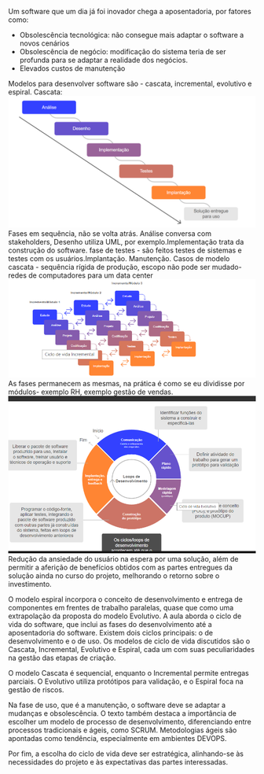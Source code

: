 Um software que um dia já foi inovador chega a aposentadoria, por fatores como:

- Obsolescência tecnológica: não consegue mais adaptar o software a novos cenários
- Obsolescência de negócio: modificação do sistema teria de ser profunda para se adaptar a realidade dos negócios.
- Elevados custos de manutenção

Modelos para desenvolver software são - cascata, incremental, evolutivo e espiral.
Cascata:
![Cascata](img/cascata1.png)
Fases em sequência, não se volta atrás.
Análise conversa com stakeholders, Desenho utiliza UML, por exemplo.Implementação trata da construção do software. fase de testes - são feitos testes de sistemas e testes com os usuários.Implantação. Manutenção.
Casos de modelo cascata - sequência rígida de produção, escopo não pode ser mudado- redes de computadores para um data center
![Incremental](img/incremental.png)
As fases permanecem as mesmas, na prática é como se eu dividisse por módulos- exemplo RH, exemplo gestão de vendas.
![Evolutivo](img/evolutivo.png)
Redução da ansiedade do usuário na espera por uma solução, além de permitir a aferição de benefícios obtidos com as partes entregues da solução ainda no curso do projeto, melhorando o retorno sobre o investimento.


O modelo espiral incorpora o conceito de desenvolvimento e entrega de componentes em frentes de trabalho paralelas, quase que como uma extrapolação da proposta do modelo Evolutivo. 
A aula aborda o ciclo de vida do software, que inclui as fases do desenvolvimento até a aposentadoria do software. Existem dois ciclos principais: o de desenvolvimento e o de uso. Os modelos de ciclo de vida discutidos são o Cascata, Incremental, Evolutivo e Espiral, cada um com suas peculiaridades na gestão das etapas de criação.

O modelo Cascata é sequencial, enquanto o Incremental permite entregas parciais. O Evolutivo utiliza protótipos para validação, e o Espiral foca na gestão de riscos. 

Na fase de uso, que é a manutenção, o software deve se adaptar a mudanças e obsolescência. O texto também destaca a importância de escolher um modelo de processo de desenvolvimento, diferenciando entre processos tradicionais e ágeis, como SCRUM. Metodologias ágeis são apontadas como tendência, especialmente em ambientes DEVOPS.

Por fim, a escolha do ciclo de vida deve ser estratégica, alinhando-se às necessidades do projeto e às expectativas das partes interessadas.